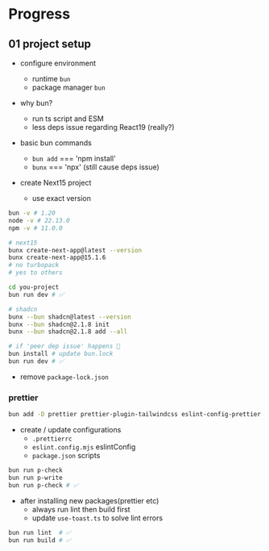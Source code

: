 # Progress

## 01 project setup

- configure environment
  - runtime `bun`
  - package manager `bun`

- why bun?
  - run ts script and ESM
  - less deps issue regarding React19 (really?)

- basic bun commands
  - `bun add` === 'npm install'
  - `bunx` === 'npx' (still cause deps issue)

- create Next15 project
  - use exact version

```bash
bun -v # 1.20
node -v # 22.13.0
npm -v # 11.0.0

# next15
bunx create-next-app@latest --version
bunx create-next-app@15.1.6
# no turbopack
# yes to others

cd you-project
bun run dev # ✅

# shadcn
bunx --bun shadcn@latest --version
bunx --bun shadcn@2.1.8 init
bunx --bun shadcn@2.1.8 add --all

# if 'peer dep issue' happens 🚧
bun install # update bun.lock
bun run dev # ✅
```

- remove `package-lock.json`

### prettier

```bash
bun add -D prettier prettier-plugin-tailwindcss eslint-config-prettier
```
- create / update configurations
  - `.prettierrc`
  - `eslint.config.mjs` eslintConfig
  - `package.json` scripts

```bash
bun run p-check
bun run p-write
bun run p-check # ✅
```

- after installing new packages(prettier etc)
  - always run lint then build first
  - update `use-toast.ts` to solve lint errors

```bash
bun run lint  # ✅
bun run build # ✅
```